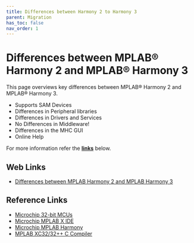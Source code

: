 ```yaml
---
title: Differences between Harmony 2 to Harmony 3
parent: Migration
has_toc: false
nav_order: 1
---
```


# Differences between MPLAB® Harmony 2 and MPLAB® Harmony 3

This page overviews key differences between MPLAB® Harmony 2 and MPLAB® Harmony 3.

- Supports SAM Devices
- Differences in Peripheral libraries
- Differences in Drivers and Services
- No Differences in Middleware!
- Differences in the MHC GUI
- Online Help

For more information refer the **[links](#Web-Links)** below.

## <a id="Web-Links"> </a>
## Web Links

- <a href="https://github.com/Microchip-MPLAB-Harmony/Microchip-MPLAB-Harmony.github.io/wiki/differences_h2_to_h3" target="_blank">Differences between MPLAB Harmony 2 and MPLAB Harmony 3</a>


## Reference Links
- <a href="https://www.microchip.com/design-centers/32-bit" target="_blank">Microchip 32-bit MCUs</a>
- <a href="https://www.microchip.com/mplab/mplab-x-ide" target="_blank">Microchip MPLAB X IDE</a>
- <a href="https://www.microchip.com/mplab/mplab-harmony" target="_blank">Microchip MPLAB Harmony</a>
- <a href="https://www.microchip.com/mplab/compilers" target="_blank">MPLAB XC32/32++ C Compiler</a>
